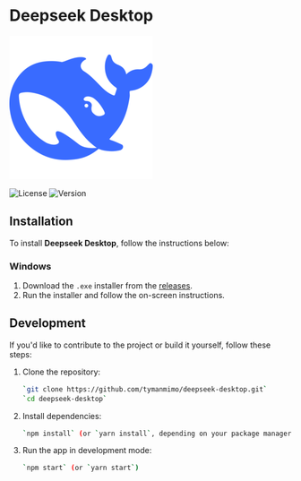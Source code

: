 # Deepseek Desktop
![DeepSeek](https://github.com/tymanmimo/deepseek-desktop/blob/main/assets/deepseek.png)

![License](https://img.shields.io/badge/license-MIT-blue.svg)
![Version](https://img.shields.io/badge/version-1.0.0-green.svg)

## Installation

To install **Deepseek Desktop**, follow the instructions below:

### Windows
1. Download the `.exe` installer from the [releases](https://github.com/tymanmimo/deepseek-desktop/releases).
2. Run the installer and follow the on-screen instructions.

## Development

If you'd like to contribute to the project or build it yourself, follow these steps:

1. Clone the repository:
   ```bash
   `git clone https://github.com/tymanmimo/deepseek-desktop.git`  
   `cd deepseek-desktop`

3. Install dependencies:
   ```bash
   `npm install` (or `yarn install`, depending on your package manager)

5. Run the app in development mode:
   ```bash
   `npm start` (or `yarn start`)
